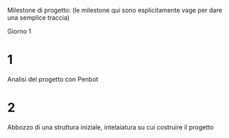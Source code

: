 Milestone di progetto: (le milestone qui sono esplicitamente vage per dare una semplice traccia)

Giorno 1 

# 1
Analisi del progetto con Penbot

# 2 
Abbozzo di una struttura iniziale, intelaiatura su cui costruire il progetto